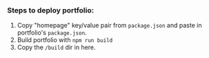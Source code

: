 ### Steps to deploy portfolio:
1. Copy "homepage" key/value pair from `package.json` and paste in portfolio's `package.json`.
2. Build portfolio with `npm run build`
3. Copy the `/build` dir in here.